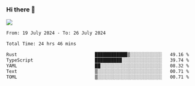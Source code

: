 ### Hi there 👋️

![](https://komarev.com/ghpvc/?username=Loner1024)

<!--START_SECTION:waka-->

```txt
From: 19 July 2024 - To: 26 July 2024

Total Time: 24 hrs 46 mins

Rust                             ████████████▒░░░░░░░░░░░░   49.16 %
TypeScript                       ██████████░░░░░░░░░░░░░░░   39.74 %
YAML                             ██░░░░░░░░░░░░░░░░░░░░░░░   08.32 %
Text                             ▒░░░░░░░░░░░░░░░░░░░░░░░░   00.71 %
TOML                             ▒░░░░░░░░░░░░░░░░░░░░░░░░   00.71 %
```

<!--END_SECTION:waka-->



